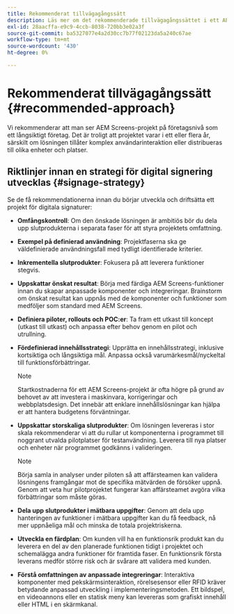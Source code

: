 ```yaml
---
title: Rekommenderat tillvägagångssätt
description: Läs mer om det rekommenderade tillvägagångssättet i ett AEM Screens-projekt.
exl-id: 28aacffa-e9c9-4ccb-8038-720bb3e02a3f
source-git-commit: ba5327077e4a2d30cc7b77f02123da5a240c67ae
workflow-type: tm+mt
source-wordcount: '430'
ht-degree: 0%

---
```


# Rekommenderat tillvägagångssätt {#recommended-approach}

Vi rekommenderar att man ser AEM Screens-projekt på företagsnivå som ett långsiktigt företag. Det är troligt att projektet varar i ett eller flera år, särskilt om lösningen tillåter komplex användarinteraktion eller distribueras till olika enheter och platser.

## Riktlinjer innan en strategi för digital signering utvecklas {#signage-strategy}

Se de få rekommendationerna innan du börjar utveckla och driftsätta ett projekt för digitala signaturer:

* **Omfångskontroll**: Om den önskade lösningen är ambitiös bör du dela upp slutprodukterna i separata faser för att styra projektets omfattning.

* **Exempel på definierad användning**: Projektfaserna ska ge väldefinierade användningsfall med tydligt identifierade kriterier.

* **Inkrementella slutprodukter**: Fokusera på att leverera funktioner stegvis.

* **Uppskattar önskat resultat**: Börja med färdiga AEM Screens-funktioner innan du skapar anpassade komponenter och integreringar. Brainstorm om önskat resultat kan uppnås med de komponenter och funktioner som medföljer som standard med AEM Screens.

* **Definiera piloter, rollouts och POC:er**: Ta fram ett utkast till koncept (utkast till utkast) och anpassa efter behov genom en pilot och utrullning.

* **Fördefinierad innehållsstrategi**: Upprätta en innehållsstrategi, inklusive kortsiktiga och långsiktiga mål. Anpassa också varumärkesmål/nyckeltal till funktionsförbättringar.

  >[!NOTE]
  >
  > Startkostnaderna för ett AEM Screens-projekt är ofta högre på grund av behovet av att investera i maskinvara, korrigeringar och webbplatsdesign. Det innebär att enklare innehållslösningar kan hjälpa er att hantera budgetens förväntningar.

* **Uppskattar storskaliga slutprodukter**: Om lösningen levereras i stor skala rekommenderar vi att du rullar ut komponenterna i programmet till noggrant utvalda pilotplatser för testanvändning. Leverera till nya platser och enheter när programmet godkänns i valideringen.

  >[!NOTE]
  >
  > Börja samla in analyser under piloten så att affärsteamen kan validera lösningens framgångar mot de specifika mätvärden de försöker uppnå. Genom att veta hur pilotprojektet fungerar kan affärsteamet avgöra vilka förbättringar som måste göras.

* **Dela upp slutprodukter i mätbara uppgifter**: Genom att dela upp hanteringen av funktioner i mätbara uppgifter kan du få feedback, nå mer uppnåeliga mål och minska de totala projektriskerna.

* **Utveckla en färdplan**: Om kunden vill ha en funktionsrik produkt kan du leverera en del av den planerade funktionen tidigt i projektet och schemalägga andra funktioner för framtida faser. En funktionsrik första leverans medför större risk och är svårare att validera med kunden.

* **Förstå omfattningen av anpassade integreringar**: Interaktiva komponenter med pekskärmsinteraktion, rörelsesensor eller RFID kräver betydande anpassad utveckling i implementeringsmetoden. Ett bildspel, en videoannons eller en statisk meny kan levereras som grafiskt innehåll eller HTML i en skärmkanal.
